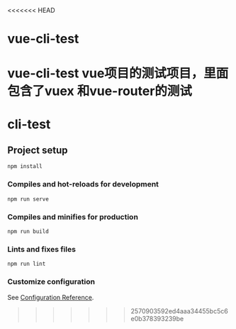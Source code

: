<<<<<<< HEAD
# vue-cli-test
vue-cli-test vue项目的测试项目，里面包含了vuex 和vue-router的测试
=======
# cli-test

## Project setup
```
npm install
```

### Compiles and hot-reloads for development
```
npm run serve
```

### Compiles and minifies for production
```
npm run build
```

### Lints and fixes files
```
npm run lint
```

### Customize configuration
See [Configuration Reference](https://cli.vuejs.org/config/).
>>>>>>> 2570903592ed4aaa34455bc5c6e0b378393239be
